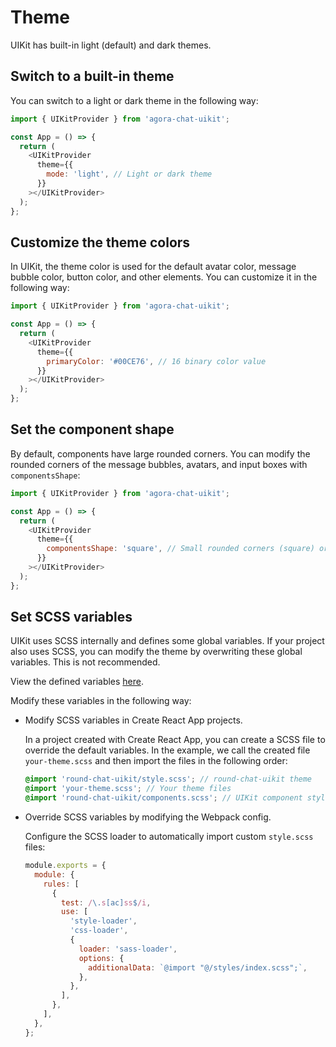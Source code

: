 # Theme

UIKit has built-in light (default) and dark themes.

## Switch to a built-in theme

You can switch to a light or dark theme in the following way:

```javascript
import { UIKitProvider } from 'agora-chat-uikit';

const App = () => {
  return (
    <UIKitProvider
      theme={{
        mode: 'light', // Light or dark theme
      }}
    ></UIKitProvider>
  );
};
```

## Customize the theme colors

In UIKit, the theme color is used for the default avatar color, message bubble color, button color, and other elements. You can customize it in the following way:

```javascript
import { UIKitProvider } from 'agora-chat-uikit';

const App = () => {
  return (
    <UIKitProvider
      theme={{
        primaryColor: '#00CE76', // 16 binary color value
      }}
    ></UIKitProvider>
  );
};
```

## Set the component shape

By default, components have large rounded corners. You can modify the rounded corners of the message bubbles, avatars, and input boxes with `componentsShape`:

```javascript
import { UIKitProvider } from 'agora-chat-uikit';

const App = () => {
  return (
    <UIKitProvider
      theme={{
        componentsShape: 'square', // Small rounded corners (square) or large rounded corners (round)
      }}
    ></UIKitProvider>
  );
};
```

## Set SCSS variables

UIKit uses SCSS internally and defines some global variables. If your project also uses SCSS, you can modify the theme by overwriting these global variables. This is not recommended.

View the defined variables [here](https://github.com/AgoraIO-Usecase/AgoraChat-UIKit-web/blob/main/common/style/themes/default.scss).

Modify these variables in the following way:

- Modify SCSS variables in Create React App projects.

    In a project created with Create React App, you can create a SCSS file to override the default variables. In the example, we call the created file `your-theme.scss` and then import the files in the following order:
    
    ```scss
    @import 'round-chat-uikit/style.scss'; // round-chat-uikit theme
    @import 'your-theme.scss'; // Your theme files
    @import 'round-chat-uikit/components.scss'; // UIKit component styles
    ```

- Override SCSS variables by modifying the Webpack config.

    Configure the SCSS loader to automatically import custom `style.scss` files:
    
    ```javascript
    module.exports = {
      module: {
        rules: [
          {
            test: /\.s[ac]ss$/i,
            use: [
              'style-loader',
              'css-loader',
              {
                loader: 'sass-loader',
                options: {
                  additionalData: `@import "@/styles/index.scss";`,
                },
              },
            ],
          },
        ],
      },
    };
    ```


